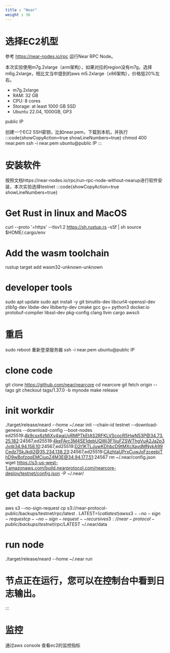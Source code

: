```yaml
---
title : "Near"
weight : 36
---
```


# 选择EC2机型

参考 https://near-nodes.io/rpc 运行Near RPC Node。

本次实验使用m7g.2xlarge（arm架构），如果对应的region没有m7g，选择m6g.2xlarge，相比文当中提到的aws m5.2xlarge（x86架构），价格低20%左右。

* m7g.2xlarge
* RAM: 32 GB
* CPU: 8 cores
* Storage: at least 1000 GB SSD
* Ubuntu 22.04, 1000GB, GP3

public IP

创建一个EC2 SSH密钥，比如near.pem，下载到本机，并执行 
:::code{showCopyAction=true showLineNumbers=true}
chmod 400 near.pem
ssh -i near.pem ubuntu@public IP
:::

# 安装软件
按照文档https://near-nodes.io/rpc/run-rpc-node-without-nearup进行软件安装，本次实验选择testnet
:::code{showCopyAction=true showLineNumbers=true}
# Get Rust in linux and MacOS
curl --proto '=https' --tlsv1.2 https://sh.rustup.rs -sSf | sh
source $HOME/.cargo/env
# Add the wasm toolchain
rustup target add wasm32-unknown-unknown
# developer tools
sudo apt update
sudo apt install -y git binutils-dev libcurl4-openssl-dev zlib1g-dev libdw-dev libiberty-dev cmake gcc g++ python3 docker.io protobuf-compiler libssl-dev pkg-config clang llvm cargo awscli
# 重启
sudo reboot
重新登录服务器
ssh -i near.pem ubuntu@public IP
# clone code
git clone https://github.com/near/nearcore
cd nearcore
git fetch origin --tags
git checkout tags/1.37.0 -b mynode
make release
# init workdir
./target/release/neard --home ~/.near init --chain-id testnet --download-genesis --download-config --boot-nodes ed25519:4k9csx6zMiXy4waUvRMPTkEtAS2RFKLVScocR5HwN53P@34.73.25.182:24567,ed25519:4keFArc3M4SE1debUQWi3F1jiuFZSWThgVuA2Ja2p3Jv@34.94.158.10:24567,ed25519:D2t1KTLJuwKDhbcD9tMXcXaydMNykA99Cedz7SkJkdj2@35.234.138.23:24567,ed25519:CAzhtaUPrxCuwJoFzceebiThD9wBofzqqEMCiupZ4M3E@34.94.177.51:24567
rm ~/.near/config.json
wget https://s3-us-west-1.amazonaws.com/build.nearprotocol.com/nearcore-deploy/testnet/config.json -P ~/.near/
# get data backup
aws s3 --no-sign-request cp s3://near-protocol-public/backups/testnet/rpc/latest .
LATEST=$(cat latest)
aws s3 --no-sign-request cp --no-sign-request --recursive s3://near-protocol-public/backups/testnet/rpc/$LATEST ~/.near/data
# run node
./target/release/neard --home ~/.near run
# 节点正在运行，您可以在控制台中看到日志输出。

:::

# 监控

通过aws console 查看ec2的监控指标